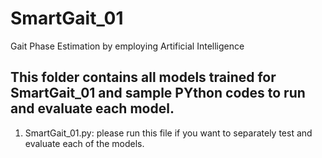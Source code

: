 # SmartGait_01
Gait Phase Estimation by employing Artificial Intelligence

## This folder contains all models trained for SmartGait_01 and sample PYthon codes to run and evaluate each model.

1) SmartGait_01.py: please run this file if you want to separately test and evaluate each of the models.
